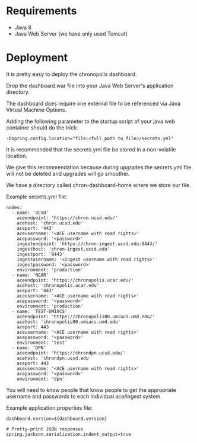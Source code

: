 # Requirements
* Java 8
* Java Web Server (we have only used Tomcat)

# Deployment
It is pretty easy to deploy the chronopolis dashboard.

Drop the dashboard.war file into your Java Web Server's application directory.


The dashboard does require one external file to be referenced via Java Virtual Machine Options.

Adding the following parameter to the startup script of your java web container should do the trick:
```
-Dspring.config.location="file:<full_path_to_file>/secrets.yml"
```

It is recommended that the secrets.yml file be stored in a non-volatile location.

We give this recommendation because during upgrades the secrets.yml file will not be deleted and upgrades will go smoother.

We have a directory called chron-dashboard-home where we store our file.

Example secrets.yml file:

```
nodes:
  - name: 'UCSD'
    aceendpoint: 'https://chron.ucsd.edu/'
    acehost: 'chron.ucsd.edu'
    aceport: '443'
    aceusername: '<ACE username with read rights>'
    acepassword: '<password>'
    ingestendpoint: 'https://chron-ingest.ucsd.edu:8443/'
    ingesthost: 'chron-ingest.ucsd.edu'
    ingestport: '8443'
    ingestusername: '<Ingest username with read rights>'
    ingestpassword: '<password>'
    environment: 'production'
  - name: 'NCAR'
    aceendpoint: 'https://chronopolis.ucar.edu/'
    acehost: 'chronopolis.ucar.edu'
    aceport: '443'
    aceusername: '<ACE username with read rights>'
    acepassword: '<password>'
    environment: 'production'
  - name: 'TEST-UMIACS'
    aceendpoint: 'https://chronopolis00.umiacs.umd.edu/'
    acehost: 'chronopolis00.umiacs.umd.edu'
    aceport: 443
    aceusername: '<ACE username with read rights>'
    acepassword: '<password>'
    environment: 'test'
  - name: 'DPN'
    aceendpoint: 'https://chrondpn.ucsd.edu/'
    acehost: 'chrondpn.ucsd.edu'
    aceport: 443
    aceusername: '<ACE username with read rights>'
    acepassword: '<password>'
    environment: 'dpn'
```    
You will need to know people that know people to get the appropriate username and passwords to each individual ace/ingest system.

Example application.properties file:
```
dashboard.version=${dashboard.version}

# Pretty-print JSON responses
spring.jackson.serialization.indent_output=true
```
